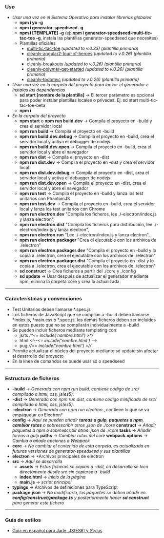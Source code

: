 ### Uso
- *Usar una vez en el Sistema Operativo para instalar librerías globales*
    - **npm i yo -g**
    - **npm i generator-speedseed -g**
    - **npm i [TEMPLATE] -g** (ej: **npm i generator-speedseed-multi-tic-tac-toe -g**, instala las plantillas generator-speedseed que necesites)
    - Plantillas oficiales
        - [multi-tic-tac-toe](https://www.npmjs.com/package/generator-speedseed-multi-tic-tac-toe) *(updated to v.0.33) (plantilla primaria)*
        - [cleanly-angular2-tour-of-heroes](https://www.npmjs.com/package/generator-speedseed-cleanly-angular2-tour-of-heroes) *(updated to v.0.26) (plantilla primaria)*
        - [cleanly-breakouts](https://www.npmjs.com/package/generator-speedseed-cleanly-breakouts) *(updated to v.0.26) (plantilla primaria)*
        - [cleanly-polymer-get-started](https://www.npmjs.com/package/generator-speedseed-cleanly-polymer-get-started) *(updated to v.0.26) (plantilla primaria)*
        - [cleanly-todomvc](https://www.npmjs.com/package/generator-speedseed-cleanly-todomvc) *(updated to v.0.26) (plantilla primaria)*
- *Usar una vez en la carpeta del proyecto para lanzar el generador e instalas las dependencias*
    - **sd start [nombre de la plantilla]** -> El tercer parámetro es opcional para poder instalar plantillas locales o privadas. Ej: sd start multi-tic-tac-toe-beta
    - **npm i**
- *En la carpeta del proyecto*
    - **npm start** o **npm run build.dev** -> Compila el proyecto en -build y crea el servidor local
    - **npm run build** -> Compila el proyecto en -build
    - **npm run build.dev.debug** -> Compila el proyecto en -build, crea el servidor local y activa el debugger de nodejs
    - **npm run build.dev.open** -> Compila el proyecto en -build, crea el servidor local y abre el navegador
    - **npm run dist** -> Compila el proyecto en -dist
    - **npm run dist.dev** -> Compila el proyecto en -dist y crea el servidor local
    - **npm run dist.dev.debug** -> Compila el proyecto en -dist, crea el servidor local y activa el debugger de nodejs
    - **npm run dist.dev.open** -> Compila el proyecto en -dist, crea el servidor local y abre el navegador
    - **npm run test** -> Compila el proyecto en -build y lanza los test unitarios con PhantomJS
    - **npm run test.dev** -> Compila el proyecto en -build, crea el servidor local y lanza los test unitarios con Chrome
    - **npm run electron.dev** "Compila los ficheros, lee ./-electron/index.js y lanza electron",
    - **npm run electron.dist** "Compila los ficheros para distribución, lee ./-electron/index.js y lanza electron",
    - **npm run electron.run** "Lee ./-electron/index.js y lanza electron",
    - **npm run electron.packager** "Crea el ejecutable con los archivos de ./electron"
    - **npm run electron.packager.dev** "Compila el proyecto en -build y lo copia a ./electron, crea el ejecutable con los archivos de ./electron"
    - **npm run electron.packager.dist** "Compila el proyecto en -dist y lo copia a ./electron, crea el ejecutable con los archivos de ./electron"
    - **sd construct** -> Crea ficheros a partir del ./core y ./config
    - **sd update** -> Usar después de actualizar el generador mediante npm, elimina la carpeta core y crea la actualizada

---

### Características y convenciones
- Test Unitarios deben llamarse *.spec.js
- Los ficheros de JavaScript que se compilan a -build deben llamarse *index.js, *main.css o *.spec.js, los demás ficheros deben ser incluidos en estos puesto que no se compilarán individualmente a -build
- Se pueden incluir ficheros mediante templating con:
    - js/ts */\*<= include('nombre.html') >\*/*
    - html *<\!--<= include('nombre.html') -->*
    - pug *//<= include('nombre.html') >//*
- Permite actualizar el núcleo del proyecto mediante sd update sin afectar al desarrollo del proyecto
- En la línea de comandos se puede usar sd o speedseed

---

### Estructura de ficheros
- **-build** -> *Generada con npm run build, contiene código de src/ compilado a html, css, js(es5).*
- **-dist** -> *Generada con npm run dist, contiene código minificado de src/ compilado a html, css, js(es5).*
- **-electron** -> *Generada con npm run electron.*, contiene lo que se va empaquetar en Electron*
- **config** -> *Aquí se pueden añadir **tareas a gulp**, **paquetes a npm**, **cambiar rutas** o sobreescribir otros .json de ./core*
    **construct** -> *Añadir paquetes a npm o sobreescribir otros .json de ./core*
    **tasks** -> *Añadir tareas a gulp*
    **paths** -> *Cambiar rutas del core*
    **webpack.options** -> *Cambia o añade opciones a Webpack*
- **core** -> *No cambiar el contenido de esta carpeta, es actualizada en futuras versiones de generator-speedseed y sus plantillas*
- **electron** -> *Archivos principales de electron
- **src** -> *Aquí se desarrolla*
    - **assets** -> *Estos ficheros se copian a -dist, en desarrollo se leen directamente desde src sin copiarse a -build*
    - **index.html** -> *Inicio de la página*
    - **main.js** -> *script principal*
- **typings** -> Archivos de definiciones para TypeScript
- **package.json** -> *No modificarlo, los paquetes se deben añadir en **config/construct/package.ts** y posteriormente hacer **sd construct** para generar este fichero*

---

### Guía de estilos
- [Guía en español para Jade, JS(ES6) y Stylus](https://github.com/ifedu/cleanly-styleguide)
